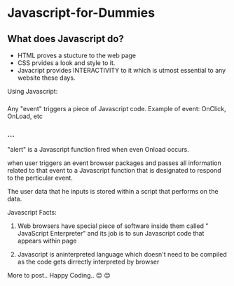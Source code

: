 # Javascript-for-Dummies

## What does Javascript do? 

* HTML proves a stucture to the web page
* CSS prvides a look and style to it.
* Javacript provides INTERACTIVITY to it which is utmost essential to any website these days.

Using Javascript:

### <style type="text/Javascript">...</style>

Any "event" triggers a piece of Javascript code. Example of event: OnClick, OnLoad, etc

### <body onLoad=" alert('hello') ">...</body>

"alert" is a Javascript function fired when even Onload occurs.

when user triggers an event browser packages and passes all information related to that event to a Javascript function that is designated to respond to the perticular event.

The user data that he inputs is stored within a script that performs on the data.

Javascript Facts:

1. Web browsers have special piece of software inside them called " JavaScript Enterpreter" and its job is to sun Javascript code that appears within page

2. Javascript is aninterpreted language which doesn't need to be compiled as the code gets dirrectly interpreted by browser

More to post..
Happy Coding..
:blush: :blush:
